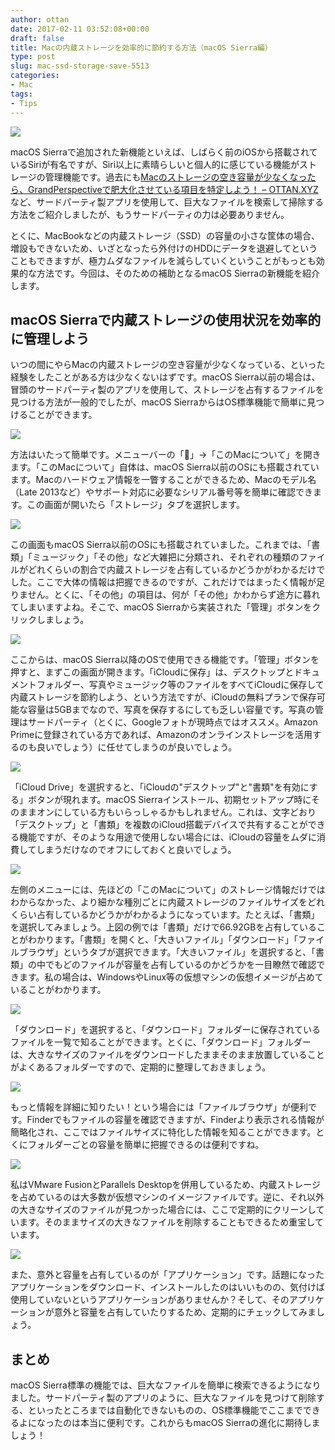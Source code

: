 ```yaml
---
author: ottan
date: 2017-02-11 03:52:08+00:00
draft: false
title: Macの内蔵ストレージを効率的に節約する方法（macOS Sierra編）
type: post
slug: mac-ssd-storage-save-5513
categories:
- Mac
tags:
- Tips
---
```


![](/uploads/2017/02/170211-589e83b9c1db7.jpg)






macOS Sierraで追加された新機能といえば、しばらく前のiOSから搭載されているSiriが有名ですが、Siri以上に素晴らしいと個人的に感じている機能がストレージの管理機能です。過去にも[Macのストレージの空き容量が少なくなったら、GrandPerspectiveで肥大化させている項目を特定しよう！ – OTTAN.XYZ](/mac-storage-grandperspective-6840/)など、サードパーティ製アプリを使用して、巨大なファイルを検索して掃除する方法をご紹介しましたが、もうサードパーティの力は必要ありません。





とくに、MacBookなどの内蔵ストレージ（SSD）の容量の小さな筐体の場合、増設もできないため、いざとなったら外付けのHDDにデータを退避してということもできますが、極力ムダなファイルを減らしていくということがもっとも効果的な方法です。今回は、そのための補助となるmacOS Sierraの新機能を紹介します。





## macOS Sierraで内蔵ストレージの使用状況を効率的に管理しよう





いつの間にやらMacの内蔵ストレージの空き容量が少なくなっている、といった経験をしたことがある方は少なくないはずです。macOS Sierra以前の場合は、冒頭のサードパーティ製のアプリを使用して、ストレージを占有するファイルを見つける方法が一般的でしたが、macOS SierraからはOS標準機能で簡単に見つけることができます。





![](/uploads/2017/02/170211-589e86ca3ebeb.png)






方法はいたって簡単です。メニューバーの「」→「このMacについて」を開きます。「このMacについて」自体は、macOS Sierra以前のOSにも搭載されています。Macのハードウェア情報を一瞥することができるため、Macのモデル名（Late 2013など）やサポート対応に必要なシリアル番号等を簡単に確認できます。この画面が開いたら「ストレージ」タブを選択します。





![](/uploads/2017/02/170211-589e83c5cf529.png)






この画面もmacOS Sierra以前のOSにも搭載されていました。これまでは、「書類」「ミュージック」「その他」など大雑把に分類され、それぞれの種類のファイルがどれくらいの割合で内蔵ストレージを占有しているかどうかがわかるだけでした。ここで大体の情報は把握できるのですが、これだけではまったく情報が足りません。とくに、「その他」の項目は、何が「その他」かわからず途方に暮れてしまいますよね。そこで、macOS Sierraから実装された「管理」ボタンをクリックしましょう。





![](/uploads/2017/02/170211-589e83cc2c802.png)






ここからは、macOS Sierra以降のOSで使用できる機能です。「管理」ボタンを押すと、まずこの画面が開きます。「iCloudに保存」は、デスクトップとドキュメントフォルダー、写真やミュージック等のファイルをすべてiCloudに保存して内蔵ストレージを節約しよう、という方法ですが、iCloudの無料プランで保存可能な容量は5GBまでなので、写真を保存するにしても乏しい容量です。写真の管理はサードパーティ（とくに、Googleフォトが現時点ではオススメ。Amazon Primeに登録されている方であれば、Amazonのオンラインストレージを活用するのも良いでしょう）に任せてしまうのが良いでしょう。





![](/uploads/2017/02/170211-589e83d35606e.png)






「iCloud Drive」を選択すると、「iCloudの"デスクトップ"と"書類"を有効にする」ボタンが現れます。macOS Sierraインストール、初期セットアップ時にそのままオンにしている方もいらっしゃるかもしれません。これは、文字どおり「デスクトップ」と「書類」を複数のiCloud搭載デバイスで共有することができる機能ですが、そのような用途で使用しない場合には、iCloudの容量をムダに消費してしまうだけなのでオフにしておくと良いでしょう。





![](/uploads/2017/02/170211-589e83da10027.png)






左側のメニューには、先ほどの「このMacについて」のストレージ情報だけではわからなかった、より細かな種別ごとに内蔵ストレージのファイルサイズをどれくらい占有しているかどうかがわかるようになっています。たとえば、「書類」を選択してみましょう。上図の例では「書類」だけで66.92GBを占有していることがわかります。「書類」を開くと、「大きいファイル」「ダウンロード」「ファイルブラウザ」というタブが選択できます。「大きいファイル」を選択すると、「書類」の中でもどのファイルが容量を占有しているのかどうかを一目瞭然で確認できます。私の場合は、WindowsやLinux等の仮想マシンの仮想イメージが占めていることがわかります。





![](/uploads/2017/02/170211-589e83e0b8f1c.png)






「ダウンロード」を選択すると、「ダウンロード」フォルダーに保存されているファイルを一覧で知ることができます。とくに、「ダウンロード」フォルダーは、大きなサイズのファイルをダウンロードしたままそのまま放置していることがよくあるフォルダーですので、定期的に整理しておきましょう。





![](/uploads/2017/02/170211-589e83e70d555.png)






もっと情報を詳細に知りたい！という場合には「ファイルブラウザ」が便利です。Finderでもファイルの容量を確認できますが、Finderより表示される情報が簡略化され、ここではファイルサイズに特化した情報を知ることができます。とくにフォルダーごとの容量を簡単に把握できるのは便利ですね。





![](/uploads/2017/02/170211-589e83ed47f27.png)






私はVMware FusionとParallels Desktopを併用しているため、内蔵ストレージを占めているのは大多数が仮想マシンのイメージファイルです。逆に、それ以外の大きなサイズのファイルが見つかった場合には、ここで定期的にクリーンしています。そのままサイズの大きなファイルを削除することもできるため重宝しています。





![](/uploads/2017/02/170211-589e83f47d315.png)






また、意外と容量を占有しているのが「アプリケーション」です。話題になったアプリケーションをダウンロード、インストールしたのはいいものの、気付けば使用していないというアプリケーションがありませんか？そして、そのアプリケーションが意外と容量を占有していたりするため、定期的にチェックしてみましょう。





## まとめ





macOS Sierra標準の機能では、巨大なファイルを簡単に検索できるようになりました。サードパーティ製のアプリのように、巨大なファイルを見つけて削除する、といったところまでは自動化できないものの、OS標準機能でここまでできるよになったのは本当に便利です。これからもmacOS Sierraの進化に期待しましょう！
